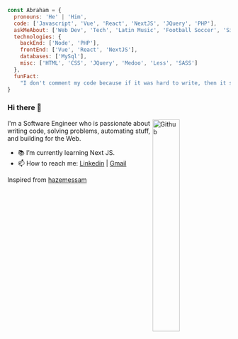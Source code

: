 ```javascript
const Abraham = {
  pronouns: 'He' | 'Him',
  code: ['Javascript', 'Vue', 'React', 'NextJS', 'JQuery', 'PHP'],
  askMeAbout: ['Web Dev', 'Tech', 'Latin Music', 'Football Soccer', 'Sing', 'Coffe'],
  technologies: {
    backEnd: ['Node', 'PHP'],
    frontEnd: ['Vue', 'React', 'NextJS'],
    databases: ['MySql'],
    misc: ['HTML', 'CSS', 'JQuery', 'Medoo', 'Less', 'SASS']
  },
  funFact:
    "I don't comment my code because if it was hard to write, then it should also be hard to read"
}
```

### Hi there 👋

<img width="35%" align="right" alt="Github" src="https://user-images.githubusercontent.com/48678280/88862734-4903af80-d201-11ea-968b-9c939d88a37c.gif" />

I'm a Software Engineer who is passionate about writing code, solving problems, automating stuff, and building for the Web.

- 📚 I’m currently learning Next JS.
- 📫 How to reach me: [Linkedin](https://www.linkedin.com/in/abraham-pech) | [Gmail](mailto:abraham.opp@gmail.com)

Inspired from [hazemessam](https://github.com/hazemessam)
